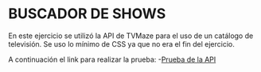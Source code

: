 # BUSCADOR DE SHOWS

En este ejercicio se utilizó la API de TVMaze para el uso de un catálogo de televisión. Se uso lo mínimo de CSS ya que no era el fin del ejercicio.

A continuación el link para realizar la prueba:
-[Prueba de la API](https://RomanoMaxi.github.io/Buscador-Shows-Fetch-TVMAZE-)
